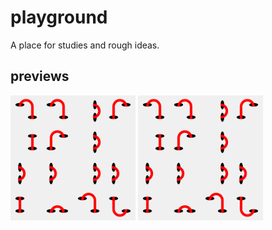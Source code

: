 # playground
A place for studies and rough ideas.  
## previews  
<!-- <img src="https://github.com/melissa-rodriguez/playground/20230924_LinesInHoles/outputs/01.png" height="100" width="100" > -->
<img src="20230924_LinesInHoles/outputs/01.png" title="20230924_LinesInHoles/outputs/01.png" height = "200" width = "200" > <img src="20230924_LinesInHoles/outputs/01.png" title="20230924_LinesInHoles/outputs/01.png" height = "200" width = "200" > 
